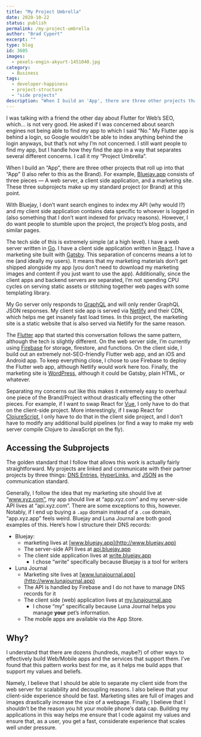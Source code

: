 ```yaml
---
title: "My Project Umbrella"
date: 2020-10-22
status: publish
permalink: /my-project-umbrella
author: "Brad Cypert"
excerpt: ""
type: blog
id: 3605
images:
  - pexels-engin-akyurt-1451040.jpg
category:
  - Business
tags:
  - developer-happiness
  - project-structure
  - "side projects"
description: "When I build an 'App', there are three other projects that roll up into that 'app' -- An API, a web app, and a marketing site. Here's how I make those all fit together."
---
```


I was talking with a friend the other day about Flutter for Web’s SEO, which… is not very good. He asked if I was concerned about search engines not being able to find my app to which I said “No.” My Flutter app is behind a login, so Google wouldn’t be able to index anything behind the login anyways, but that’s not why I’m not concerned. I still want people to find my app, but I handle how they find the app in a way that separates several different concerns. I call it my “Project Umbrella”.

When I build an “App”, there are three other projects that roll up into that “App” (I also refer to this as the Brand). For example, [Bluejay.app](https://www.bluejay.app) consists of three pieces — A web server, a client side application, and a marketing site. These three subprojects make up my standard project (or Brand) at this point.

With Bluejay, I don’t want search engines to index my API (why would I?) and my client side application contains data specific to whoever is logged in (also something that I don’t want indexed for privacy reasons). However, I do want people to stumble upon the project, the project’s blog posts, and similar pages.

The tech side of this is extremely simple (at a high level). I have a web server written in [Go](https://golang.org/). I have a client side application written in [React](https://reactjs.org/). I have a marketing site built with [Gatsby](https://www.gatsbyjs.com/). This separation of concerns means a lot to me (and ideally my users). It means that my marketing materials don’t get shipped alongside my app (you don’t need to download my marketing images and content if you just want to use the app). Additionally, since the client apps and backend servers are separated, I’m not spending CPU cycles on serving static assets or stitching together web pages with some templating library.

My Go server only responds to [GraphQL](https://graphql.org/) and will only render GraphQL JSON responses. My client side app is served via [Netlify](https://www.netlify.com/) and their CDN, which helps me get insanely fast load times. In this project, the marketing site is a static website that is also served via Netlify for the same reason.

The [Flutter](https://flutter.dev/) app that started this conversation follows the same pattern, although the tech is slightly different. On the web server side, I’m currently using [Firebase](https://firebase.google.com/) for storage, firestore, and functions. On the client side, I build out an extremely not-SEO-friendly Flutter web app, and an iOS and Android app. To keep everything close, I chose to use Firebase to deploy the Flutter web app, although Netlify would work here too. Finally, the marketing site is [WordPress](https://wordpress.com/), although it could be Gatsby, plain HTML, or whatever.

Separating my concerns out like this makes it extremely easy to overhaul one
piece of the Brand/Project without drastically effecting the other pieces. For
example, if I want to swap React for [Vue](https://vuejs.org/), I only have to
do that on the client-side project. More interestingly, if I swap React for
[ClojureScript](https://clojurescript.org/), I only have to do that in the
client side project, and I don’t have to modify any additional build pipelines
(or find a way to make my web server compile Clojure to JavaScript on the fly).

## Accessing the Subprojects

The golden standard that I follow that allows this work is actually fairly straightforward. My projects are linked and communicate with their partner projects by three things: [DNS Entries](https://www.presslabs.com/how-to/dns-records/), [HyperLinks](https://en.wikipedia.org/wiki/Hyperlink), and [JSON](https://www.json.org/json-en.html) as the communication standard.

Generally, I follow the idea that my marketing site should live at “www.xyz.com”, my app should live at “app.xyz.com” and my server-side API lives at “api.xyz.com”. There are some exceptions to this, however. Notably, if I end up buying a `.app` domain instead of a `.com` domain, “app.xyz.app” feels weird. Bluejay and Luna Journal are both good examples of this. Here’s how I structure their DNS records:

- Bluejay:
  - marketing lives at [www.bluejay.app](http://www.bluejay.app)
  - The server-side API lives at [api.bluejay.app](http://api.bluejay.app)
  - The client side application lives at [write.bluejay.app](http://write.bluejay.app)
    - I chose “write” specifically because Bluejay is a tool for writers
- Luna Journal
  - Marketing site lives at [www.lunajournal.app](http://www.lunajournal.app)
  - The API is handled by Firebase and I do not have to manage DNS records for it
  - The client side (web) application lives at [my.lunajournal.app](http://my.lunajournal.app)
    - I chose “my” specifically because Luna Journal helps you manage **your** pet’s information.
  - The mobile apps are available via the App Store.

## Why?

I understand that there are dozens (hundreds, maybe?) of other ways to effectively build Web/Mobile apps and the services that support them. I’ve found that this pattern works best for me, as it helps me build apps that support my values and beliefs.

Namely, I believe that I should be able to separate my client side from the web server for scalability and decoupling reasons. I also believe that your client-side experience should be fast. Marketing sites are full of images and images drastically increase the size of a webpage. Finally, I believe that I shouldn’t be the reason you hit your mobile phone’s data cap. Building my applications in this way helps me ensure that I code against my values and ensure that, as a user, you get a fast, considerate experience that scales well under pressure.
